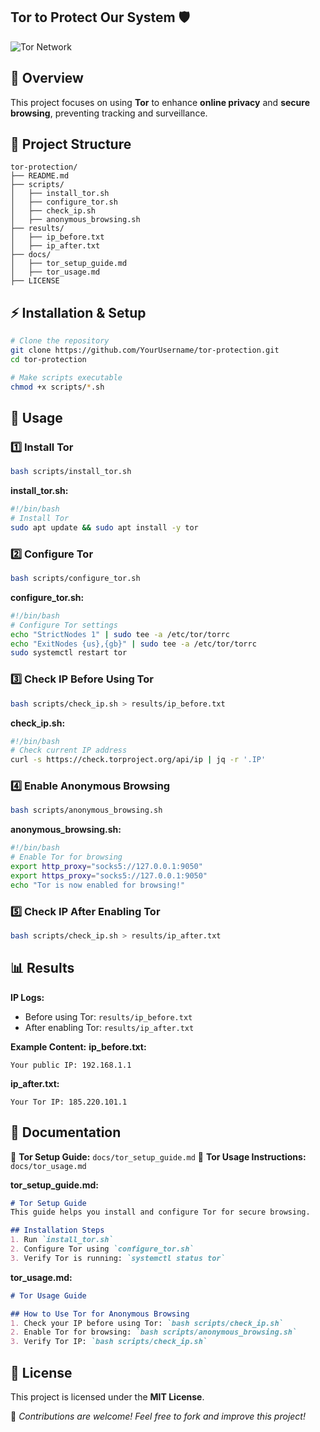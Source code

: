 ## Tor to Protect Our System 🛡️

![Tor Network](https://media.giphy.com/media/3o7abldj0b3rxrZUxW/giphy.gif)

## 📌 Overview
This project focuses on using **Tor** to enhance **online privacy** and **secure browsing**, preventing tracking and surveillance.

## 📂 Project Structure
```
tor-protection/
├── README.md
├── scripts/
│   ├── install_tor.sh
│   ├── configure_tor.sh
│   ├── check_ip.sh
│   ├── anonymous_browsing.sh
├── results/
│   ├── ip_before.txt
│   ├── ip_after.txt
├── docs/
│   ├── tor_setup_guide.md
│   ├── tor_usage.md
├── LICENSE
```

## ⚡ Installation & Setup
```bash
# Clone the repository
git clone https://github.com/YourUsername/tor-protection.git
cd tor-protection

# Make scripts executable
chmod +x scripts/*.sh
```

## 🚀 Usage
### 1️⃣ **Install Tor**
```bash
bash scripts/install_tor.sh
```

**install_tor.sh:**
```bash
#!/bin/bash
# Install Tor
sudo apt update && sudo apt install -y tor
```

### 2️⃣ **Configure Tor**
```bash
bash scripts/configure_tor.sh
```

**configure_tor.sh:**
```bash
#!/bin/bash
# Configure Tor settings
echo "StrictNodes 1" | sudo tee -a /etc/tor/torrc
echo "ExitNodes {us},{gb}" | sudo tee -a /etc/tor/torrc
sudo systemctl restart tor
```

### 3️⃣ **Check IP Before Using Tor**
```bash
bash scripts/check_ip.sh > results/ip_before.txt
```

**check_ip.sh:**
```bash
#!/bin/bash
# Check current IP address
curl -s https://check.torproject.org/api/ip | jq -r '.IP'
```

### 4️⃣ **Enable Anonymous Browsing**
```bash
bash scripts/anonymous_browsing.sh
```

**anonymous_browsing.sh:**
```bash
#!/bin/bash
# Enable Tor for browsing
export http_proxy="socks5://127.0.0.1:9050"
export https_proxy="socks5://127.0.0.1:9050"
echo "Tor is now enabled for browsing!"
```

### 5️⃣ **Check IP After Enabling Tor**
```bash
bash scripts/check_ip.sh > results/ip_after.txt
```

## 📊 Results
**IP Logs:**
- Before using Tor: `results/ip_before.txt`
- After enabling Tor: `results/ip_after.txt`

**Example Content:**
**ip_before.txt:**
```
Your public IP: 192.168.1.1
```
**ip_after.txt:**
```
Your Tor IP: 185.220.101.1
```

## 📜 Documentation
📖 **Tor Setup Guide:** `docs/tor_setup_guide.md`
📖 **Tor Usage Instructions:** `docs/tor_usage.md`

**tor_setup_guide.md:**
```md
# Tor Setup Guide
This guide helps you install and configure Tor for secure browsing.

## Installation Steps
1. Run `install_tor.sh`
2. Configure Tor using `configure_tor.sh`
3. Verify Tor is running: `systemctl status tor`
```

**tor_usage.md:**
```md
# Tor Usage Guide

## How to Use Tor for Anonymous Browsing
1. Check your IP before using Tor: `bash scripts/check_ip.sh`
2. Enable Tor for browsing: `bash scripts/anonymous_browsing.sh`
3. Verify Tor IP: `bash scripts/check_ip.sh`
```

## 📜 License
This project is licensed under the **MIT License**.

🔹 *Contributions are welcome! Feel free to fork and improve this project!*
